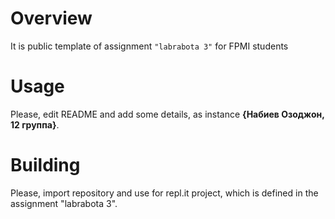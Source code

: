 # Overview

It is public template of assignment `"labrabota 3"` for FPMI students

# Usage

Please, edit README and add some details, as instance **{Набиев Озоджон, 12 группа}**.

# Building

Please, import repository and use for repl.it project, which is defined in the assignment "labrabota 3".
